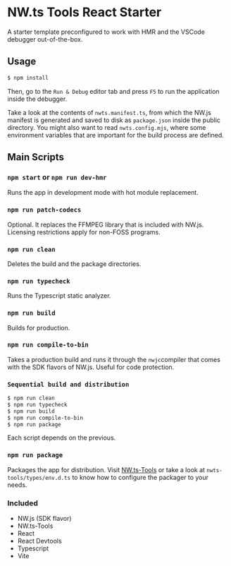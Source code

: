 # NW.ts Tools React Starter
A starter template preconfigured to work with HMR and the VSCode debugger out-of-the-box.<br>

## Usage
```bash
$ npm install
```
Then, go to the `Run & Debug` editor tab and press `F5` to run the application inside the debugger.

Take a look at the contents of `nwts.manifest.ts`, from which the NW.js manifest is generated and saved to disk as `package.json` inside the public directory. You might also want to read `nwts.config.mjs`, where some environment variables that are important for the build process are defined.

## Main Scripts
### `npm start` or `npm run dev-hmr`
Runs the app in development mode with hot module replacement.

### `npm run patch-codecs`
Optional. It replaces the FFMPEG library that is included with NW.js. Licensing restrictions apply for non-FOSS programs.

### `npm run clean`
Deletes the build and the package directories.

### `npm run typecheck`
Runs the Typescript static analyzer.

### `npm run build`
Builds for production.

### `npm run compile-to-bin`
Takes a production build and runs it through the `nwjc`compiler that comes with the SDK flavors of NW.js. Useful for code protection.

### `Sequential build and distribution`
```bash
$ npm run clean
$ npm run typecheck
$ npm run build
$ npm run compile-to-bin
$ npm run package
```
Each script depends on the previous.

### `npm run package`
Packages the app for distribution.
Visit [NW.ts-Tools](https://github.com/davidmartinez10/nwts-tools.git) or take a look at `nwts-tools/types/env.d.ts` to know how to configure the packager to your needs.

### Included
- NW.js (SDK flavor)
- NW.ts-Tools
- React
- React Devtools
- Typescript
- Vite

